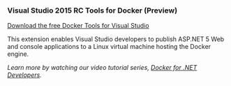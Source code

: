 ### Visual Studio 2015 RC Tools for Docker (Preview)

[Download the free Docker Tools for Visual Studio](https://visualstudiogallery.msdn.microsoft.com/6f638067-027d-4817-bcc7-aa94163338f0)

This extension enables Visual Studio developers to publish ASP.NET 5 Web and console applications to a Linux virtual machine hosting the Docker engine.

_Learn more by watching our video tutorial series, [_Docker for .NET Developers_](https://www.youtube.com/playlist?list=PLReL099Y5nRdRjTqPN86waOug-eyT9yrQ)._
